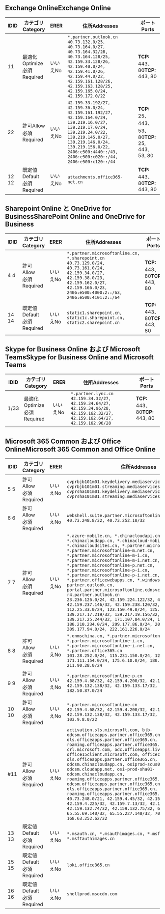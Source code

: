 <!--THIS FILE IS AUTOMATICALLY GENERATED. MANUAL CHANGES WILL BE OVERWRITTEN.-->
<!--Please contact the Office 365 Endpoints team with any questions.-->
<!--China endpoints version 2020032700-->
<!--File generated 2020-03-27 11:00:11.9084-->

## <a name="exchange-online"></a><span data-ttu-id="f6c00-101">Exchange Online</span><span class="sxs-lookup"><span data-stu-id="f6c00-101">Exchange Online</span></span>

<span data-ttu-id="f6c00-102">ID</span><span class="sxs-lookup"><span data-stu-id="f6c00-102">ID</span></span> | <span data-ttu-id="f6c00-103">カテゴリ</span><span class="sxs-lookup"><span data-stu-id="f6c00-103">Category</span></span> | <span data-ttu-id="f6c00-104">ER</span><span class="sxs-lookup"><span data-stu-id="f6c00-104">ER</span></span> | <span data-ttu-id="f6c00-105">住所</span><span class="sxs-lookup"><span data-stu-id="f6c00-105">Addresses</span></span> | <span data-ttu-id="f6c00-106">ポート</span><span class="sxs-lookup"><span data-stu-id="f6c00-106">Ports</span></span>
-- | -------------------- | -- | ---------------------------------------------------------------------------------------------------------------------------------------------------------------------------------------------------------------------------------------------- | ------------------------
<span data-ttu-id="f6c00-107">1</span><span class="sxs-lookup"><span data-stu-id="f6c00-107">1</span></span> | <span data-ttu-id="f6c00-108">最適化</span><span class="sxs-lookup"><span data-stu-id="f6c00-108">Optimize</span></span><BR><span data-ttu-id="f6c00-109">必須</span><span class="sxs-lookup"><span data-stu-id="f6c00-109">Required</span></span> | <span data-ttu-id="f6c00-110">いいえ</span><span class="sxs-lookup"><span data-stu-id="f6c00-110">No</span></span> | `*.partner.outlook.cn`<BR>`40.73.132.0/25, 40.73.164.0/27, 40.73.164.32/28, 40.73.164.128/25, 42.159.33.128/26, 42.159.40.0/24, 42.159.41.0/26, 42.159.44.0/22, 42.159.161.128/26, 42.159.163.128/25, 42.159.165.0/24, 42.159.172.0/22` | <span data-ttu-id="f6c00-111">**TCP:** 443、80</span><span class="sxs-lookup"><span data-stu-id="f6c00-111">**TCP:** 443, 80</span></span>
<span data-ttu-id="f6c00-112">2</span><span class="sxs-lookup"><span data-stu-id="f6c00-112">2</span></span> | <span data-ttu-id="f6c00-113">許可</span><span class="sxs-lookup"><span data-stu-id="f6c00-113">Allow</span></span><BR><span data-ttu-id="f6c00-114">必須</span><span class="sxs-lookup"><span data-stu-id="f6c00-114">Required</span></span> | <span data-ttu-id="f6c00-115">いいえ</span><span class="sxs-lookup"><span data-stu-id="f6c00-115">No</span></span> | `42.159.33.192/27, 42.159.36.0/24, 42.159.161.192/27, 42.159.164.0/24, 139.219.16.0/27, 139.219.17.0/24, 139.219.24.0/22, 139.219.145.0/27, 139.219.146.0/24, 139.219.156.0/22, 2406:e500:4440::/43, 2406:e500:c020::/44, 2406:e500:c120::/44` | <span data-ttu-id="f6c00-116">**TCP:** 25、443、53、80</span><span class="sxs-lookup"><span data-stu-id="f6c00-116">**TCP:** 25, 443, 53, 80</span></span>
<span data-ttu-id="f6c00-117">12 </span><span class="sxs-lookup"><span data-stu-id="f6c00-117">12</span></span> | <span data-ttu-id="f6c00-118">既定値</span><span class="sxs-lookup"><span data-stu-id="f6c00-118">Default</span></span><BR><span data-ttu-id="f6c00-119">必須</span><span class="sxs-lookup"><span data-stu-id="f6c00-119">Required</span></span> | <span data-ttu-id="f6c00-120">いいえ</span><span class="sxs-lookup"><span data-stu-id="f6c00-120">No</span></span> | `attachments.office365-net.cn` | <span data-ttu-id="f6c00-121">**TCP:** 443、80</span><span class="sxs-lookup"><span data-stu-id="f6c00-121">**TCP:** 443, 80</span></span>

## <a name="sharepoint-online-and-onedrive-for-business"></a><span data-ttu-id="f6c00-122">Sharepoint Online と OneDrive for Business</span><span class="sxs-lookup"><span data-stu-id="f6c00-122">SharePoint Online and OneDrive for Business</span></span>

<span data-ttu-id="f6c00-123">ID</span><span class="sxs-lookup"><span data-stu-id="f6c00-123">ID</span></span> | <span data-ttu-id="f6c00-124">カテゴリ</span><span class="sxs-lookup"><span data-stu-id="f6c00-124">Category</span></span> | <span data-ttu-id="f6c00-125">ER</span><span class="sxs-lookup"><span data-stu-id="f6c00-125">ER</span></span> | <span data-ttu-id="f6c00-126">住所</span><span class="sxs-lookup"><span data-stu-id="f6c00-126">Addresses</span></span> | <span data-ttu-id="f6c00-127">ポート</span><span class="sxs-lookup"><span data-stu-id="f6c00-127">Ports</span></span>
-- | ------------------- | -- | --------------------------------------------------------------------------------------------------------------------------------------------------------------------------------------------------- | ----------------
<span data-ttu-id="f6c00-128">4 </span><span class="sxs-lookup"><span data-stu-id="f6c00-128">4</span></span> | <span data-ttu-id="f6c00-129">許可</span><span class="sxs-lookup"><span data-stu-id="f6c00-129">Allow</span></span><BR><span data-ttu-id="f6c00-130">必須</span><span class="sxs-lookup"><span data-stu-id="f6c00-130">Required</span></span> | <span data-ttu-id="f6c00-131">いいえ</span><span class="sxs-lookup"><span data-stu-id="f6c00-131">No</span></span> | `*.partner.microsoftonline.cn, *.sharepoint.cn`<BR>`40.73.129.0/24, 40.73.161.0/24, 42.159.34.0/27, 42.159.38.0/23, 42.159.162.0/27, 42.159.166.0/23, 2406:e500:4000:2::/63, 2406:e500:4101:2::/64` | <span data-ttu-id="f6c00-132">**TCP:** 443、80</span><span class="sxs-lookup"><span data-stu-id="f6c00-132">**TCP:** 443, 80</span></span>
<span data-ttu-id="f6c00-133">14 </span><span class="sxs-lookup"><span data-stu-id="f6c00-133">14</span></span> | <span data-ttu-id="f6c00-134">既定値</span><span class="sxs-lookup"><span data-stu-id="f6c00-134">Default</span></span><BR><span data-ttu-id="f6c00-135">必須</span><span class="sxs-lookup"><span data-stu-id="f6c00-135">Required</span></span> | <span data-ttu-id="f6c00-136">いいえ</span><span class="sxs-lookup"><span data-stu-id="f6c00-136">No</span></span> | `static1.sharepoint.cn, static1c.sharepoint.cn, static2.sharepoint.cn` | <span data-ttu-id="f6c00-137">**TCP:** 443、80</span><span class="sxs-lookup"><span data-stu-id="f6c00-137">**TCP:** 443, 80</span></span>

## <a name="skype-for-business-online-and-microsoft-teams"></a><span data-ttu-id="f6c00-138">Skype for Business Online および Microsoft Teams</span><span class="sxs-lookup"><span data-stu-id="f6c00-138">Skype for Business Online and Microsoft Teams</span></span>

<span data-ttu-id="f6c00-139">ID</span><span class="sxs-lookup"><span data-stu-id="f6c00-139">ID</span></span> | <span data-ttu-id="f6c00-140">カテゴリ</span><span class="sxs-lookup"><span data-stu-id="f6c00-140">Category</span></span> | <span data-ttu-id="f6c00-141">ER</span><span class="sxs-lookup"><span data-stu-id="f6c00-141">ER</span></span> | <span data-ttu-id="f6c00-142">住所</span><span class="sxs-lookup"><span data-stu-id="f6c00-142">Addresses</span></span> | <span data-ttu-id="f6c00-143">ポート</span><span class="sxs-lookup"><span data-stu-id="f6c00-143">Ports</span></span>
-- | -------------------- | -- | -------------------------------------------------------------------------------------------------------------------------------- | ----------------
<span data-ttu-id="f6c00-144">1/3</span><span class="sxs-lookup"><span data-stu-id="f6c00-144">3</span></span> | <span data-ttu-id="f6c00-145">最適化</span><span class="sxs-lookup"><span data-stu-id="f6c00-145">Optimize</span></span><BR><span data-ttu-id="f6c00-146">必須</span><span class="sxs-lookup"><span data-stu-id="f6c00-146">Required</span></span> | <span data-ttu-id="f6c00-147">いいえ</span><span class="sxs-lookup"><span data-stu-id="f6c00-147">No</span></span> | `*.partner.lync.cn`<BR>`42.159.34.32/27, 42.159.34.64/27, 42.159.34.96/28, 42.159.162.32/27, 42.159.162.64/27, 42.159.162.96/28` | <span data-ttu-id="f6c00-148">**TCP:** 443、80</span><span class="sxs-lookup"><span data-stu-id="f6c00-148">**TCP:** 443, 80</span></span>

## <a name="microsoft-365-common-and-office-online"></a><span data-ttu-id="f6c00-149">Microsoft 365 Common および Office Online</span><span class="sxs-lookup"><span data-stu-id="f6c00-149">Microsoft 365 Common and Office Online</span></span>

<span data-ttu-id="f6c00-150">ID</span><span class="sxs-lookup"><span data-stu-id="f6c00-150">ID</span></span> | <span data-ttu-id="f6c00-151">カテゴリ</span><span class="sxs-lookup"><span data-stu-id="f6c00-151">Category</span></span> | <span data-ttu-id="f6c00-152">ER</span><span class="sxs-lookup"><span data-stu-id="f6c00-152">ER</span></span> | <span data-ttu-id="f6c00-153">住所</span><span class="sxs-lookup"><span data-stu-id="f6c00-153">Addresses</span></span> | <span data-ttu-id="f6c00-154">ポート</span><span class="sxs-lookup"><span data-stu-id="f6c00-154">Ports</span></span>
-- | ------------------- | -- | ---------------------------------------------------------------------------------------------------------------------------------------------------------------------------------------------------------------------------------------------------------------------------------------------------------------------------------------------------------------------------------------------------------------------------------------------------------------------------------------------------------------------------------------------------------------------------------------------------------------------------------------------------------------------------------------------------------------------------------------------------------------------------------------------------------------------------------------------------------------------------- | ----------------
<span data-ttu-id="f6c00-155">5 </span><span class="sxs-lookup"><span data-stu-id="f6c00-155">5</span></span> | <span data-ttu-id="f6c00-156">許可</span><span class="sxs-lookup"><span data-stu-id="f6c00-156">Allow</span></span><BR><span data-ttu-id="f6c00-157">必須</span><span class="sxs-lookup"><span data-stu-id="f6c00-157">Required</span></span> | <span data-ttu-id="f6c00-158">いいえ</span><span class="sxs-lookup"><span data-stu-id="f6c00-158">No</span></span> | `cvprbjb101m01.keydelivery.mediaservices.chinacloudapi.cn, cvprbjb101m01.streaming.mediaservices.chinacloudapi.cn, cvprsha101m01.keydelivery.mediaservices.chinacloudapi.cn, cvprsha101m01.streaming.mediaservices.chinacloudapi.cn` | <span data-ttu-id="f6c00-159">**TCP:** 443、80</span><span class="sxs-lookup"><span data-stu-id="f6c00-159">**TCP:** 443, 80</span></span>
<span data-ttu-id="f6c00-160">6 </span><span class="sxs-lookup"><span data-stu-id="f6c00-160">6</span></span> | <span data-ttu-id="f6c00-161">許可</span><span class="sxs-lookup"><span data-stu-id="f6c00-161">Allow</span></span><BR><span data-ttu-id="f6c00-162">必須</span><span class="sxs-lookup"><span data-stu-id="f6c00-162">Required</span></span> | <span data-ttu-id="f6c00-163">いいえ</span><span class="sxs-lookup"><span data-stu-id="f6c00-163">No</span></span> | `webshell.suite.partner.microsoftonline.cn`<BR>`40.73.248.8/32, 40.73.252.10/32` | <span data-ttu-id="f6c00-164">**TCP:** 443、80</span><span class="sxs-lookup"><span data-stu-id="f6c00-164">**TCP:** 443, 80</span></span>
<span data-ttu-id="f6c00-165">7 </span><span class="sxs-lookup"><span data-stu-id="f6c00-165">7</span></span> | <span data-ttu-id="f6c00-166">許可</span><span class="sxs-lookup"><span data-stu-id="f6c00-166">Allow</span></span><BR><span data-ttu-id="f6c00-167">必須</span><span class="sxs-lookup"><span data-stu-id="f6c00-167">Required</span></span> | <span data-ttu-id="f6c00-168">いいえ</span><span class="sxs-lookup"><span data-stu-id="f6c00-168">No</span></span> | `*.azure-mobile.cn, *.chinacloudapi.cn, *.chinacloudapp.cn, *.chinacloud-mobile.cn, *.chinacloudsites.cn, *.partner.microsoftonline-m.cn, *.partner.microsoftonline-m.net.cn, *.partner.microsoftonline-m-i.cn, *.partner.microsoftonline-m-i.net.cn, *.partner.microsoftonline-p.net.cn, *.partner.microsoftonline-p-i.cn, *.partner.microsoftonline-p-i.net.cn, *.partner.officewebapps.cn, *.windowsazure.cn, partner.outlook.cn, portal.partner.microsoftonline.cdnsvc.com, r4.partner.outlook.cn`<BR>`23.236.126.0/24, 42.159.224.122/32, 42.159.233.91/32, 42.159.237.146/32, 42.159.238.120/32, 58.68.168.0/24, 112.25.33.0/24, 123.150.49.0/24, 125.65.247.0/24, 139.217.17.219/32, 139.217.19.156/32, 139.217.21.3/32, 139.217.25.244/32, 171.107.84.0/24, 180.210.232.0/24, 180.210.234.0/24, 209.177.86.0/24, 209.177.90.0/24, 209.177.94.0/24, 222.161.226.0/24` | <span data-ttu-id="f6c00-169">**TCP:** 443、80</span><span class="sxs-lookup"><span data-stu-id="f6c00-169">**TCP:** 443, 80</span></span>
<span data-ttu-id="f6c00-170">8 </span><span class="sxs-lookup"><span data-stu-id="f6c00-170">8</span></span> | <span data-ttu-id="f6c00-171">許可</span><span class="sxs-lookup"><span data-stu-id="f6c00-171">Allow</span></span><BR><span data-ttu-id="f6c00-172">必須</span><span class="sxs-lookup"><span data-stu-id="f6c00-172">Required</span></span> | <span data-ttu-id="f6c00-173">いいえ</span><span class="sxs-lookup"><span data-stu-id="f6c00-173">No</span></span> | `*.onmschina.cn, *.partner.microsoftonline.net.cn, *.partner.microsoftonline-i.cn, *.partner.microsoftonline-i.net.cn, *.partner.office365.cn`<BR>`101.28.252.0/24, 115.231.150.0/24, 123.235.32.0/24, 171.111.154.0/24, 175.6.10.0/24, 180.210.229.0/24, 211.90.28.0/24` | <span data-ttu-id="f6c00-174">**TCP:** 443、80</span><span class="sxs-lookup"><span data-stu-id="f6c00-174">**TCP:** 443, 80</span></span>
<span data-ttu-id="f6c00-175">9 </span><span class="sxs-lookup"><span data-stu-id="f6c00-175">9</span></span> | <span data-ttu-id="f6c00-176">許可</span><span class="sxs-lookup"><span data-stu-id="f6c00-176">Allow</span></span><BR><span data-ttu-id="f6c00-177">必須</span><span class="sxs-lookup"><span data-stu-id="f6c00-177">Required</span></span> | <span data-ttu-id="f6c00-178">いいえ</span><span class="sxs-lookup"><span data-stu-id="f6c00-178">No</span></span> | `*.partner.microsoftonline-p.cn`<BR>`42.159.4.68/32, 42.159.4.200/32, 42.159.7.156/32, 42.159.132.138/32, 42.159.133.17/32, 42.159.135.78/32, 182.50.87.0/24` | <span data-ttu-id="f6c00-179">**TCP:** 443、80</span><span class="sxs-lookup"><span data-stu-id="f6c00-179">**TCP:** 443, 80</span></span>
<span data-ttu-id="f6c00-180">10 </span><span class="sxs-lookup"><span data-stu-id="f6c00-180">10</span></span> | <span data-ttu-id="f6c00-181">許可</span><span class="sxs-lookup"><span data-stu-id="f6c00-181">Allow</span></span><BR><span data-ttu-id="f6c00-182">必須</span><span class="sxs-lookup"><span data-stu-id="f6c00-182">Required</span></span> | <span data-ttu-id="f6c00-183">いいえ</span><span class="sxs-lookup"><span data-stu-id="f6c00-183">No</span></span> | `*.partner.microsoftonline.cn`<BR>`42.159.4.68/32, 42.159.4.200/32, 42.159.7.156/32, 42.159.132.138/32, 42.159.133.17/32, 42.159.135.78/32, 103.9.8.0/22` | <span data-ttu-id="f6c00-184">**TCP:** 443、80</span><span class="sxs-lookup"><span data-stu-id="f6c00-184">**TCP:** 443, 80</span></span>
<span data-ttu-id="f6c00-185">#</span><span class="sxs-lookup"><span data-stu-id="f6c00-185">11</span></span> | <span data-ttu-id="f6c00-186">許可</span><span class="sxs-lookup"><span data-stu-id="f6c00-186">Allow</span></span><BR><span data-ttu-id="f6c00-187">必須</span><span class="sxs-lookup"><span data-stu-id="f6c00-187">Required</span></span> | <span data-ttu-id="f6c00-188">いいえ</span><span class="sxs-lookup"><span data-stu-id="f6c00-188">No</span></span> | `activation.sls.microsoft.com, bjb-odcsm.officeapps.partner.office365.cn, bjb-ols.officeapps.partner.office365.cn, bjb-roaming.officeapps.partner.office365.cn, crl.microsoft.com, odc.officeapps.live.com, office15client.microsoft.com, officecdn.microsoft.com, ols.officeapps.partner.office365.cn, osi-prod-bjb01-odcsm.chinacloudapp.cn, osiprod-scus01-odcsm.cloudapp.net, osi-prod-sha01-odcsm.chinacloudapp.cn, roaming.officeapps.partner.office365.cn, sha-odcsm.officeapps.partner.office365.cn, sha-ols.officeapps.partner.office365.cn, sha-roaming.officeapps.partner.office365.cn`<BR>`40.73.248.0/21, 42.159.4.45/32, 42.159.4.50/32, 42.159.4.225/32, 42.159.7.13/32, 42.159.132.73/32, 42.159.132.74/32, 42.159.132.75/32, 65.52.98.231/32, 65.55.69.140/32, 65.55.227.140/32, 70.37.81.47/32, 168.63.252.62/32` | <span data-ttu-id="f6c00-189">**TCP:** 443、80</span><span class="sxs-lookup"><span data-stu-id="f6c00-189">**TCP:** 443, 80</span></span>
<span data-ttu-id="f6c00-190">13 </span><span class="sxs-lookup"><span data-stu-id="f6c00-190">13</span></span> | <span data-ttu-id="f6c00-191">既定値</span><span class="sxs-lookup"><span data-stu-id="f6c00-191">Default</span></span><BR><span data-ttu-id="f6c00-192">必須</span><span class="sxs-lookup"><span data-stu-id="f6c00-192">Required</span></span> | <span data-ttu-id="f6c00-193">いいえ</span><span class="sxs-lookup"><span data-stu-id="f6c00-193">No</span></span> | `*.msauth.cn, *.msauthimages.cn, *.msftauth.cn, *.msftauthimages.cn` | <span data-ttu-id="f6c00-194">**TCP:** 443、80</span><span class="sxs-lookup"><span data-stu-id="f6c00-194">**TCP:** 443, 80</span></span>
<span data-ttu-id="f6c00-195">15 </span><span class="sxs-lookup"><span data-stu-id="f6c00-195">15</span></span> | <span data-ttu-id="f6c00-196">既定値</span><span class="sxs-lookup"><span data-stu-id="f6c00-196">Default</span></span><BR><span data-ttu-id="f6c00-197">必須</span><span class="sxs-lookup"><span data-stu-id="f6c00-197">Required</span></span> | <span data-ttu-id="f6c00-198">いいえ</span><span class="sxs-lookup"><span data-stu-id="f6c00-198">No</span></span> | `loki.office365.cn` | <span data-ttu-id="f6c00-199">**TCP:** 443</span><span class="sxs-lookup"><span data-stu-id="f6c00-199">**TCP:** 443</span></span>
<span data-ttu-id="f6c00-200">16 </span><span class="sxs-lookup"><span data-stu-id="f6c00-200">16</span></span> | <span data-ttu-id="f6c00-201">既定値</span><span class="sxs-lookup"><span data-stu-id="f6c00-201">Default</span></span><BR><span data-ttu-id="f6c00-202">必須</span><span class="sxs-lookup"><span data-stu-id="f6c00-202">Required</span></span> | <span data-ttu-id="f6c00-203">いいえ</span><span class="sxs-lookup"><span data-stu-id="f6c00-203">No</span></span> | `shellprod.msocdn.com` | <span data-ttu-id="f6c00-204">**TCP:** 443</span><span class="sxs-lookup"><span data-stu-id="f6c00-204">**TCP:** 443</span></span>
